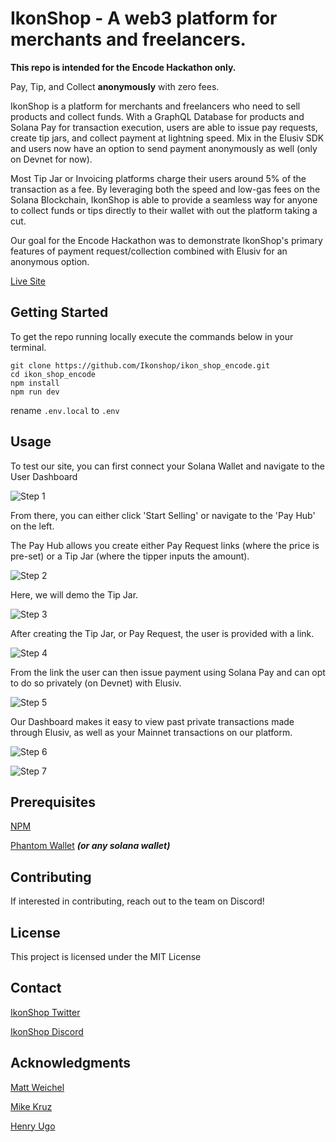 # IkonShop - A web3 platform for merchants and freelancers. 

**This repo is intended for the Encode Hackathon only.**

Pay, Tip, and Collect **anonymously** with zero fees.

IkonShop is a platform for merchants and freelancers who need to sell products and collect funds. With a GraphQL Database for products and Solana Pay for transaction execution, users are able to issue pay requests, create tip jars, and collect payment at lightning speed. Mix in the Elusiv SDK and users now have an option to send payment anonymously as well (only on Devnet for now).

Most Tip Jar or Invoicing platforms charge their users around 5% of the transaction as a fee. By leveraging both the speed and low-gas fees on the Solana Blockchain, IkonShop is able to provide a seamless way for anyone to collect funds or tips directly to their wallet with out the platform taking a cut.

Our goal for the Encode Hackathon was to demonstrate IkonShop's primary features of payment request/collection combined with Elusiv for an anonymous option. 

[Live Site](https://ikon-shop-encode.vercel.app/)

## Getting Started
To get the repo running locally execute the commands below in your terminal.

```shx
git clone https://github.com/Ikonshop/ikon_shop_encode.git
cd ikon_shop_encode
npm install
npm run dev
```

rename `.env.local` to `.env`

## Usage

To test our site, you can first connect your Solana Wallet and navigate to the User Dashboard

![Step 1](public/1.png)

From there, you can either click 'Start Selling' or navigate to the 'Pay Hub' on the left.

The Pay Hub allows you create either Pay Request links (where the price is pre-set) or a Tip Jar (where the tipper inputs the amount).

![Step 2](public/2.png)

 Here, we will demo the Tip Jar.

![Step 3](public/3.png)

After creating the Tip Jar, or Pay Request, the user is provided with a link.

![Step 4](public/4.png)

From the link the user can then issue payment using Solana Pay and can opt to do so privately (on Devnet) with Elusiv.

![Step 5](public/5.png)

Our Dashboard makes it easy to view past private transactions made through Elusiv, as well as your Mainnet transactions on our platform.

![Step 6](public/6.png)

![Step 7](public/7.png)

## Prerequisites
[NPM](https://www.npmjs.com)

[Phantom Wallet](https://phantom.app/) ***(or any solana wallet)***

## Contributing

If interested in contributing, reach out to the team on Discord!


## License

This project is licensed under the MIT License

## Contact
[IkonShop Twitter](https://twitter.com/ikonshopapp)

[IkonShop Discord](https://discord.gg/ikons)

## Acknowledgments
[Matt Weichel](https://twitter.com/topshotturtles)

[Mike Kruz](https://twitter.com/kruzsol)

[Henry Ugo](https://twitter.com/uncensored_ugo)

